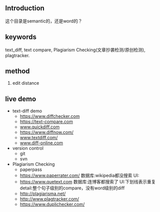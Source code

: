 ## Introduction

这个目录是semantic的，还是word的？

## keywords
text_diff, text compare, Plagiarism Checking(文章抄袭检测/原创检测), plagtracker.


## method

1. edit distance





## live demo

* text-diff demo
	* https://www.diffchecker.com
	* https://text-compare.com
	* www.quickdiff.com
	* https://www.diffnow.com/
	* www.textdiff.com/
	* www.diff-online.com
* version control
    * git
    * svn
* Plagiarism Checking
    * paperpass
    * https://www.paperrater.com/  数据库:wikipedia都没搜索  UI:
    * https://www.quetext.com  数据库:连博客都搜索了  UI:下划线表示重复  detail:整个句子级别的compare，没有word级别的diff
    * http://plagiarisma.net/
    * http://www.plagtracker.com/
    * https://www.duplichecker.com/
